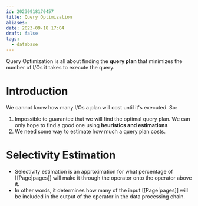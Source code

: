 ```yaml
---
id: 20230918170457
title: Query Optimization
aliases: 
date: 2023-09-18 17:04
draft: false
tags:
  - database
---
```

Query Optimization is all about finding the **query plan** that minimizes the number of I/Os it takes to execute the query.

# Introduction

We cannot know how many I/Os a plan will cost until it's executed. So:
1. Impossible to guarantee that we will find the optimal query plan. We can only hope to find a good one using **heuristics and estimations**
2. We need some way to estimate how much a query plan costs. 

# Selectivity Estimation

- Selectivity estimation is an approximation for what percentage of [[Page|pages]] will make it through the operator onto the operator above it.
- In other words, it determines how many of the input [[Page|pages]] will be included in the output of the operator in the data processing chain.